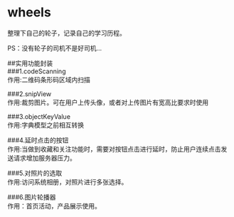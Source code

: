 # wheels
整理下自己的轮子，记录自己的学习历程。

PS：没有轮子的司机不是好司机...

##实用功能封装<br/>
###1.codeScanning<br/>
作用:二维码条形码区域内扫描<br/>

###2.snipView<br/>
作用:裁剪图片。可在用户上传头像，或者对上传图片有宽高比要求时使用

###3.objectKeyValue<br/>
作用:字典模型之前相互转换

###4.延时点击的按钮<br/>
作用:当做到收藏和关注功能时，需要对按钮点击进行延时，防止用户连续点击发送请求增加服务器压力。<br/>

###5.对照片的选取<br/>
作用:访问系统相册，对照片进行多张选择。<br/>

###6.图片轮播器<br/>
作用：首页活动，产品展示使用。<br/>



